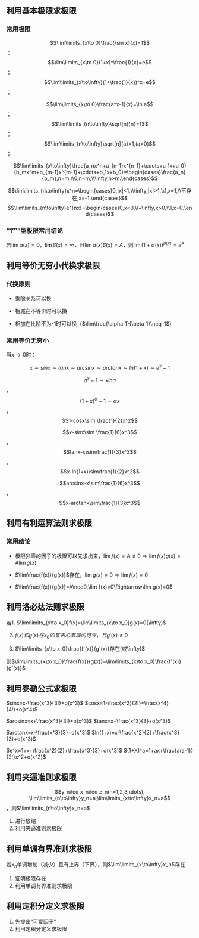 ## 利用基本极限求极限

### 常用极限

$$\lim\limits_{x\to 0}\frac{\sin x}{x}=1$$；	$$\lim\limits_{x\to 0}(1+x)^\frac{1}{x}=e$$；	$$\lim\limits_{x\to\infty}(1+\frac{1}{x})^x=e$$；

$$\lim\limits_{x\to 0}\frac{a^x-1}{x}=\ln a$$；	$$\lim\limits_{n\to\infty}\sqrt[n]{n}=1$$；	$$\lim\limits_{n\to\infty}\sqrt[n]{a}=1,(a>0)$$；

$$\lim\limits_{x\to\infty}\frac{a_nx^n+a_{n-1}x^{n-1}+\cdots+a_1x+a_0}{b_mx^m+b_{m-1}x^{m-1}+\cdots+b_1x+b_0}=\begin{cases}\frac{a_n}{b_m},n=m,\\0,n<m,\\\infty,n>m.\end{cases}$$

$$\lim\limits_{n\to\infty}x^n=\begin{cases}0,|x|<1,\\\infty,|x|>1,\\1,x=1,\\不存在,x=-1.\end{cases}$$	$$\lim\limits_{n\to\infty}e^{nx}=\begin{cases}0,x<0,\\+\infty,x>0,\\1,x=0.\end{cases}$$

### “$1^\infty$”型极限常用结论

若$\lim\alpha(x)=0$，$\lim\beta(x)=\infty$，且$\lim\alpha(x)\beta(x)=A$，则$\lim(1+\alpha(x))^{\beta(x)}=e^A$

## 利用等价无穷小代换求极限

### 代换原则

- 乘除关系可以换

- 相减在不等价时可以换

- 相加在比阶不为-1时可以换（$\lim\frac{\alpha_1}{\beta_1}\neq-1$）

### 常用等价无穷小

当$x\to 0$时：

$$x\sim sinx\sim tanx\sim arcsinx\sim arctanx\sim ln(1+x)\sim e^x-1$$

$$a^x-1\sim xlna$$，$$(1+x)^\alpha-1\sim \alpha x$$，$$1-cosx\sim \frac{1}{2}x^2$$

$$x-sinx\sim \frac{1}{6}x^3$$，$$tanx-x\sim\frac{1}{3}x^3$$，$$x-ln(1+x)\sim\frac{1}{2}x^2$$

$$arcsinx-x\sim\frac{1}{6}x^3$$，$$x-arctanx\sim\frac{1}{3}x^3$$

## 利用有利运算法则求极限

### 常用结论

- 极限非零的因子的极限可以先求出来，$\lim f(x)=A\neq0\Rightarrow\lim f(x)g(x)=A\lim g(x)$

- $\lim\frac{f(x)}{g(x)}$存在，$\lim g(x)=0\Rightarrow\lim f(x)=0$

- $\lim\frac{f(x)}{g(x)}=A\neq0,\lim f(x)=0\Rightarrow\lim g(x)=0$
## 利用洛必达法则求极限

若1. $\lim\limits_{x\to x_0}f(x)=\lim\limits_{x\to x_0}g(x)=0(\infty)$

2. $f(x)和g(x)在x_0的某去心零域内可导，且g'(x)\neq0$

3. $\lim\limits_{x\to x_0}\frac{f'(x)}{g'(x)}存在(或\infty)$

则$\lim\limits_{x\to x_0}\frac{f(x)}{g(x)}=\lim\limits_{x\to x_0}\frac{f'(x)}{g'(x)}$

## 利用泰勒公式求极限

$sinx=x-\frac{x^3}{3!}+o(x^3)$				  	$cosx=1-\frac{x^2}{2!}+\frac{x^4}{4!}+o(x^4)$

$arcsinx=x+\frac{x^3}{3!}+o(x^3)$				$tanx=x+\frac{x^3}{3}+o(x^3)$

$arctanx=x-\frac{x^3}{3}+o(x^3)$				$ln(1+x)=x-\frac{x^2}{2}+\frac{x^3}{3}+o(x^3)$

$e^x=1+x+\frac{x^2}{2}+\frac{x^3}{3}+o(x^3)$		$(1+X)^a=1+ax+\frac{a(a-1)}{2!}x^2+o(x^2)$

## 利用夹逼准则求极限

$$y_n\leq x_n\leq z_n(n=1,2,3,\dots);	\lim\limits_{n\to\infty}y_n=a,\lim\limits_{x\to\infty}x_n=a$$，则$\lim\limits_{n\to\infty}x_n=a$

1. 进行放缩
2. 利用夹逼准则求极限

## 利用单调有界准则求极限

若$x_n$单调增加（减少）且有上界（下界），则$\lim\limits_{x\to\infty}x_n$存在

1. 证明极限存在
2. 利用单调有界准则求极限

## 利用定积分定义求极限

1. 先提出“可爱因子”
2. 利用定积分定义求极限
